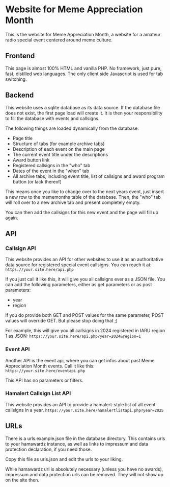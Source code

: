 # Website for Meme Appreciation Month
This is the website for Meme Appreciation Month, a website for a amateur radio special event centered around meme culture.

## Frontend
This page is almost 100% HTML and vanilla PHP. No framework, just pure, fast, distilled web languages. The only client side Javascript is used for tab switching.

## Backend
This website uses a sqlite database as its data source. If the database file does not exist, the first page load will create it. It is then your responsibility to fill the database with events and callsigns.

The following things are loaded dynamically from the database:
- Page title
- Structure of tabs (for example archive tabs)
- Description of each event on the main page
- The current event title under the descriptions
- Award button link
- Registered callsigns in the "who" tab
- Dates of the event in the "when" tab
- All archive tabs, including event title, list of callsigns and award program button (or lack thereof)

This means once you like to change over to the next years event, just insert a new row to the mememonths table of the database. Then, the "who" tab will roll over to a new archive tab and present completely empty. 

You can then add the callsigns for this new event and the page will fill up again.

## API
### Callsign API
This website provides an API for other websites to use it as an authoritative data source for registered special event callsigns. 
You can reach it at: ```https://your.site.here/api.php```

If you just call it like this, it will give you all callsigns ever as a JSON file. 
You can add the following parameters, either as get parameters or as post parameters: 
- year
- region

If you do provide both GET and POST values for the same parameter, POST values will override GET. But please stop doing that ;)

For example, this will give you all callsigns in 2024 registered in IARU region 1 as JSON:
```https://your.site.here/api.php?year=2024&region=1```

### Event API
Another API is the event api, where you can get infos about past Meme Appreciation Month events. Call it like this:
```https://your.site.here/eventapi.php```

This API has no parameters or filters.

### Hamalert Callsign List API
This website provides an API to provide a hamalert-style list of all event callsigns in a year.
```https://your.site.here/hamalertlistapi.php?year=2025```

## URLs
There is a urls.example.json file in the database directory. This contains urls to your hamawardz instance, as well as links to impressum and data protection declaration, if you need those. 

Copy this file as urls.json and edit the urls to your liking.

While hamawardz url is absolutely necessary (unless you have no awards), impressum and data protection urls can be removed. They will not show up on the site then.
